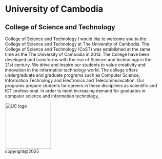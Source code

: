 <!DOCTYPE html>
<html>
<title> University of Cambodia </title>
<body>
<h1> University of Cambodia </h1>
<h2> College of Science and Technology </h2>
<p> 
College of Science and Technology I would like to welcome you to the College of Science and Technology at The University of Cambodia. The College of Science and Technology (CoST) was established at the same time as the The University of Cambodia in 2013. The College have been developed and transforms with the rise of Science and technology in the 21st century. We drive and inspire our students to value creativity and innovation in the information technology world. The college offers undergraduate and graduate programs such as Computer Science, Information Technology and Electronics and Telecommunication. Our programs prepare students for careers in these disciplines as scientific and ICT professional. In order to meet increasing demand for graduates in computer science and information technology,

</p>
<img src="C:\Users\ASUS\OneDrive\Pictures\img\cost.jpg" alt="UC logo" width="UC LOGO" height="150" width="150">


</body>
</html>
<footer> copyright@2025 </footer>
